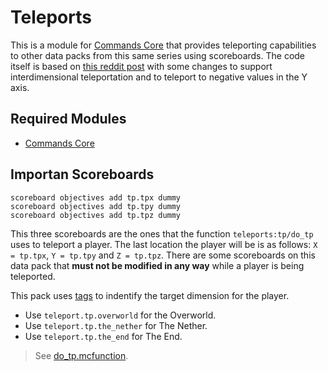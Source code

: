 # Teleports

This is a module for [Commands Core](https://github.com/vic797/commands-series/tree/main/core) that provides teleporting capabilities to other data packs from this same series using scoreboards. The code itself is based on [this reddit post](https://www.reddit.com/r/MinecraftCommands/comments/dckqlu/teleport_to_scoreboard_values/) with some changes to support interdimensional teleportation and to teleport to negative values in the Y axis.

## Required Modules

* [Commands Core](https://github.com/vic797/commands-series/tree/main/core)

## Importan Scoreboards

```mcfunction
scoreboard objectives add tp.tpx dummy
scoreboard objectives add tp.tpy dummy
scoreboard objectives add tp.tpz dummy
```

This three scoreboards are the ones that the function `teleports:tp/do_tp` uses to teleport a player. The last location the player will be is as follows: `X = tp.tpx`, `Y = tp.tpy` and `Z = tp.tpz`. There are some scoreboards on this data pack that **must not be modified in any way** while a player is being teleported.

This pack uses [tags](https://minecraft.fandom.com/wiki/Commands/tag) to indentify the target dimension for the player.

* Use `teleport.tp.overworld` for the Overworld.
* Use `teleport.tp.the_nether` for The Nether.
* Use `teleport.tp.the_end` for The End.

> See [do_tp.mcfunction](https://github.com/vic797/commands-series/blob/main/teleports/data/teleports/functions/tp/do_tp.mcfunction).